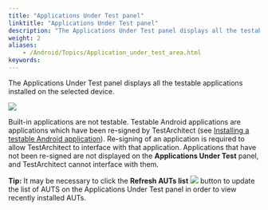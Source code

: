 ```yaml
--- 
title: "Applications Under Test panel"
linktitle: "Applications Under Test panel"
description: "The Applications Under Test panel displays all the testable applications installed on the selected device. Built-in applications are not testable. Testable Android applications are applications which ..."
weight: 2
aliases: 
    - /Android/Topics/Application_under_test_area.html
keywords: 
---
```


The Applications Under Test panel displays all the testable applications installed on the selected device.

![](/images/Android/Images/AIT_AUT_panel%20-%20Copy.png)

Built-in applications are not testable. Testable Android applications are applications which have been re-signed by TestArchitect \(see [Installing a testable Android application](/Android/Topics/Installing_applications.html)\). Re-signing of an application is required to allow TestArchitect to interface with that application. Applications that have not been re-signed are not displayed on the **Applications Under Test** panel, and TestArchitect cannot interface with them.

**Tip:** It may be necessary to click the **Refresh AUTs list** ![](/images/Android/Images/Refresh_AUT_list_btn.png) button to update the list of AUTS on the Applications Under Test panel in order to view recently installed AUTs.



